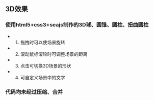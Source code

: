 ## 3D效果

### 使用html5+css3+seajs制作的3D球、圆锥、圆柱、扭曲圆柱

* 1. 拖拽时可以使场景旋转
* 2. 滚动鼠标滚轮时可调整场景的距离
* 3. 点击可切换3D场景的形状
* 4. 可自定义场景中的文字

### 代码均未经过压缩、合并